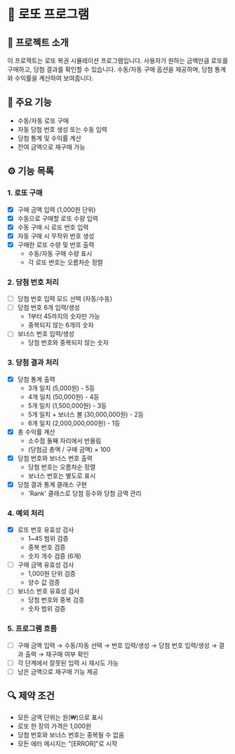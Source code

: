 # 🎱 로또 프로그램

## 📝 프로젝트 소개

이 프로젝트는 로또 복권 시뮬레이션 프로그램입니다. 사용자가 원하는 금액만큼 로또를 구매하고, 당첨 결과를 확인할 수 있습니다. 수동/자동 구매 옵션을 제공하며, 당첨 통계와 수익률을 계산하여 보여줍니다.

## 🌟 주요 기능

- 수동/자동 로또 구매
- 자동 당첨 번호 생성 또는 수동 입력
- 당첨 통계 및 수익률 계산
- 잔여 금액으로 재구매 가능

## ⚙️ 기능 목록

### 1. 로또 구매

- [x] 구매 금액 입력 (1,000원 단위)
- [x] 수동으로 구매할 로또 수량 입력
- [x] 수동 구매 시 로또 번호 입력
- [x] 자동 구매 시 무작위 번호 생성
- [x] 구매한 로또 수량 및 번호 출력
    - 수동/자동 구매 수량 표시
    - 각 로또 번호는 오름차순 정렬

### 2. 당첨 번호 처리

- [ ] 당첨 번호 입력 모드 선택 (자동/수동)
- [ ] 당첨 번호 6개 입력/생성
    - 1부터 45까지의 숫자만 가능
    - 중복되지 않는 6개의 숫자
- [ ] 보너스 번호 입력/생성
    - 당첨 번호와 중복되지 않는 숫자

### 3. 당첨 결과 처리

- [x] 당첨 통계 출력
    - 3개 일치 (5,000원) - 5등
    - 4개 일치 (50,000원) - 4등
    - 5개 일치 (1,500,000원) - 3등
    - 5개 일치 + 보너스 볼 (30,000,000원) - 2등
    - 6개 일치 (2,000,000,000원) - 1등
- [x] 총 수익률 계산
    - 소수점 둘째 자리에서 반올림
    - (당첨금 총액 / 구매 금액) × 100
- [x] 당첨 번호와 보너스 번호 출력
    - 당첨 번호는 오름차순 정렬
    - 보너스 번호는 별도로 표시
- [x] 당첨 결과 통계 클래스 구현
    - 'Rank' 클래스로 당첨 등수와 당첨 금액 관리

### 4. 예외 처리

- [x] 로또 번호 유효성 검사
    - 1~45 범위 검증
    - 중복 번호 검증
    - 숫자 개수 검증 (6개)
- [ ] 구매 금액 유효성 검사
    - 1,000원 단위 검증
    - 양수 값 검증
- [ ] 보너스 번호 유효성 검사
    - 당첨 번호와 중복 검증
    - 숫자 범위 검증

### 5. 프로그램 흐름

- [ ] 구매 금액 입력 → 수동/자동 선택 → 번호 입력/생성 → 당첨 번호 입력/생성 → 결과 출력 → 재구매 여부 확인
- [ ] 각 단계에서 잘못된 입력 시 재시도 가능
- [ ] 남은 금액으로 재구매 기능 제공

## 🔍 제약 조건

- 모든 금액 단위는 원(₩)으로 표시
- 로또 한 장의 가격은 1,000원
- 당첨 번호와 보너스 번호는 중복될 수 없음
- 모든 에러 메시지는 "[ERROR]"로 시작
